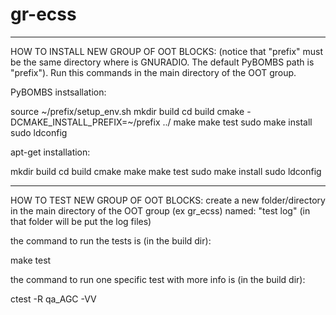 # gr-ecss


--------------------------------------------------------------------------------------------------------

HOW TO INSTALL NEW GROUP OF OOT BLOCKS:
(notice that "prefix" must be the same directory where is GNURADIO. The default PyBOMBS path is "prefix").
Run this commands in the main directory of the OOT group.

PyBOMBS instsallation:

source ~/prefix/setup_env.sh
mkdir build
cd build
cmake -DCMAKE_INSTALL_PREFIX=~/prefix ../
make
make test
sudo make install
sudo ldconfig



apt-get installation:

mkdir build
cd build
cmake
make
make test
sudo make install
sudo ldconfig



--------------------------------------------------------------------------------------------------------

HOW TO TEST NEW GROUP OF OOT BLOCKS:
create a new folder/directory in the main directory of the OOT group (ex gr_ecss) named: "test log"
(in that folder will be put the log files)

the command to run the tests is (in the build dir):

make test



the command to run one specific test with more info is (in the build dir):

ctest -R qa_AGC -VV


